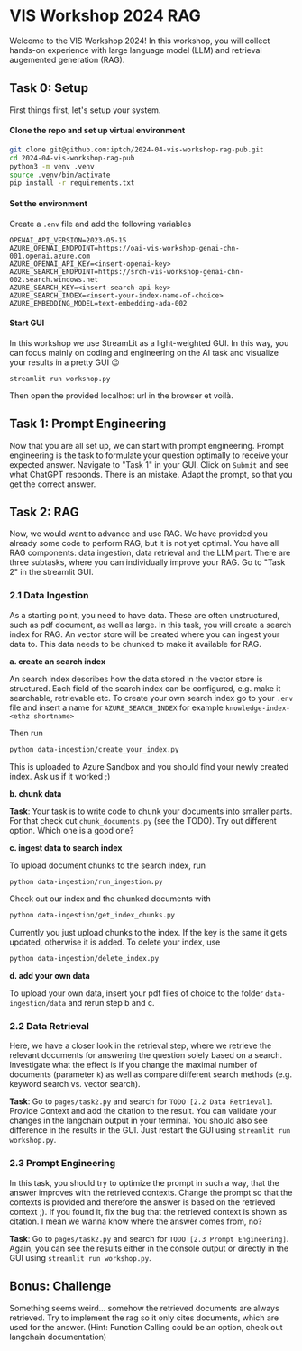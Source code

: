 # VIS Workshop 2024 RAG
Welcome to the VIS Workshop 2024! In this workshop, you will collect hands-on experience with large language model (LLM) and retrieval augemented generation (RAG). 

## Task 0: Setup
First things first, let's setup your system. 

#### Clone the repo and set up virtual environment
```bash
git clone git@github.com:iptch/2024-04-vis-workshop-rag-pub.git
cd 2024-04-vis-workshop-rag-pub
python3 -m venv .venv
source .venv/bin/activate
pip install -r requirements.txt
```

#### Set the environment
Create a `.env` file and add the following variables
````
OPENAI_API_VERSION=2023-05-15
AZURE_OPENAI_ENDPOINT=https://oai-vis-workshop-genai-chn-001.openai.azure.com
AZURE_OPENAI_API_KEY=<insert-openai-key>
AZURE_SEARCH_ENDPOINT=https://srch-vis-workshop-genai-chn-002.search.windows.net
AZURE_SEARCH_KEY=<insert-search-api-key>
AZURE_SEARCH_INDEX=<insert-your-index-name-of-choice>
AZURE_EMBEDDING_MODEL=text-embedding-ada-002
````

#### Start GUI
In this workshop we use StreamLit as a light-weighted GUI. In this way, you can focus mainly on coding and engineering on the AI task and visualize your results in a pretty GUI 😉

````
streamlit run workshop.py
````
Then open the provided localhost url in the browser et voilà.

## Task 1: Prompt Engineering
Now that you are all set up, we can start with prompt engineering. Prompt engineering is the task to formulate your question optimally to receive your expected answer. Navigate to "Task 1" in your GUI. Click on `Submit` and see what ChatGPT responds. There is an mistake. Adapt the prompt, so that you get the correct answer.  

## Task 2: RAG
Now, we would want to advance and use RAG. We have provided you already some code to perform RAG, but it is not yet optimal. You have all RAG components: data ingestion, data retrieval and the LLM part. There are three subtasks, where you can individually improve your RAG. Go to "Task 2" in the streamlit GUI.

### 2.1 Data Ingestion
As a starting point, you need to have data. These are often unstructured, such as pdf document, as well as large. 
In this task, you will create a search index for RAG. An vector store will be created where you can ingest your data to. This data needs to be chunked to make it available for RAG. 

**a. create an search index**

An search index describes how the data stored in the vector store is structured. Each field of the search index can be configured, e.g. make it searchable, retrievable etc. 
To create your own search index go to your `.env` file and insert a name for `AZURE_SEARCH_INDEX` for example `knowledge-index-<ethz shortname>`

Then run
````bash
python data-ingestion/create_your_index.py
````

This is uploaded to Azure Sandbox and you should find your newly created index. Ask us if it worked ;) 

**b. chunk data**

**Task**: Your task is to write code to chunk your documents into smaller parts. For that check out `chunk_documents.py` (see the TODO). Try out different option. Which one is a good one? 

**c. ingest data to search index**

To upload document chunks to the search index, run
````bash
python data-ingestion/run_ingestion.py
````

Check out our index and the chunked documents with 
````bash
python data-ingestion/get_index_chunks.py
````

Currently you just upload chunks to the index. If the key is the same it gets updated, otherwise it is added. To delete your index, use
````bash
python data-ingestion/delete_index.py
````

**d. add your own data**

To upload your own data, insert your pdf files of choice to the folder `data-ingestion/data` and rerun step b and c.

### 2.2 Data Retrieval
Here, we have a closer look in the retrieval step, where we retrieve the relevant documents for answering the question solely based on a search. Investigate what the effect is if you change the maximal number of documents (parameter `k`) as well as compare different search methods (e.g. keyword search vs. vector search). 

**Task**: Go to `pages/task2.py` and search for `TODO [2.2 Data Retrieval]`. Provide Context and add the citation to the result. You can validate your changes in the langchain output in your terminal. You should also see difference in the results in the GUI. Just restart the GUI using `streamlit run workshop.py`.

### 2.3 Prompt Engineering
In this task, you should try to optimize the prompt in such a way, that the answer improves with the retrieved contexts. Change the prompt so that the contexts is provided and therefore the answer is based on the retrieved context ;). If you found it, fix the bug that the retrieved context is shown as citation. I mean we wanna know where the answer comes from, no?

**Task**: Go to `pages/task2.py` and search for `TODO [2.3 Prompt Engineering]`. Again, you can see the results either in the console output or directly in the GUI using  `streamlit run workshop.py`.

## Bonus: Challenge
Something seems weird... somehow the retrieved documents are always retrieved. Try to implement the rag so it only cites documents, which are used for the answer. (Hint: Function Calling could be an option, check out langchain documentation)